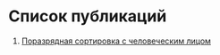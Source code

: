 Список публикаций
=================

1.  [Поразрядная сортировка с человеческим лицом](radix-sort-with-human-face/radix-sort-with-human-face.md)
